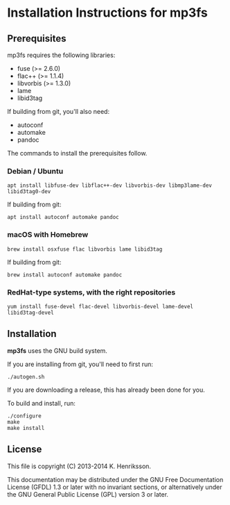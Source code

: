 # Installation Instructions for mp3fs

## Prerequisites

mp3fs requires the following libraries:

-   fuse (>= 2.6.0)
-   flac++ (>= 1.1.4)
-   libvorbis (>= 1.3.0)
-   lame
-   libid3tag

If building from git, you'll also need:

-   autoconf
-   automake
-   pandoc

The commands to install the prerequisites follow.

### Debian / Ubuntu

    apt install libfuse-dev libflac++-dev libvorbis-dev libmp3lame-dev libid3tag0-dev

If building from git:

    apt install autoconf automake pandoc

### macOS with Homebrew

    brew install osxfuse flac libvorbis lame libid3tag

If building from git:

    brew install autoconf automake pandoc

### RedHat-type systems, with the right repositories

    yum install fuse-devel flac-devel libvorbis-devel lame-devel libid3tag-devel

## Installation

**mp3fs** uses the GNU build system.

If you are installing from git, you'll need to first run:

    ./autogen.sh

If you are downloading a release, this has already been done for you.

To build and install, run:

    ./configure
    make
    make install

## License

This file is copyright (C) 2013-2014 K. Henriksson.

This documentation may be distributed under the GNU Free Documentation License
(GFDL) 1.3 or later with no invariant sections, or alternatively under the GNU
General Public License (GPL) version 3 or later.
